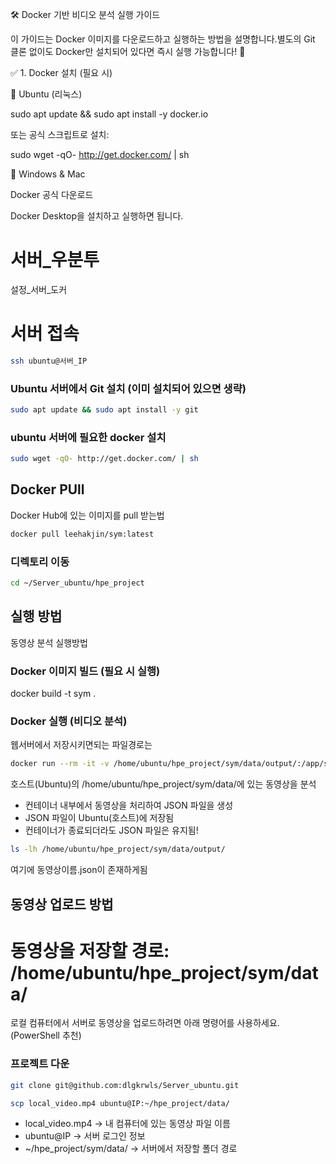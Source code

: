 🛠 Docker 기반 비디오 분석 실행 가이드

이 가이드는 Docker 이미지를 다운로드하고 실행하는 방법을 설명합니다.별도의 Git 클론 없이도 Docker만 설치되어 있다면 즉시 실행 가능합니다! 🚀

✅ 1. Docker 설치 (필요 시)

📌 Ubuntu (리눅스)

sudo apt update && sudo apt install -y docker.io

또는 공식 스크립트로 설치:

sudo wget -qO- http://get.docker.com/ | sh

📌 Windows & Mac

Docker 공식 다운로드

Docker Desktop을 설치하고 실행하면 됩니다.


# 서버_우분투
설정_서버_도커


# 서버 접속
```bash
ssh ubuntu@서버_IP
```

### Ubuntu 서버에서 Git 설치 (이미 설치되어 있으면 생략)

```bash
sudo apt update && sudo apt install -y git
```


### ubuntu 서버에 필요한 docker 설치
```bash
sudo wget -qO- http://get.docker.com/ | sh
```

## Docker PUll
Docker Hub에 있는 이미지를 pull 받는법
```bash
docker pull leehakjin/sym:latest
```


### 디렉토리 이동 
```bash
cd ~/Server_ubuntu/hpe_project
```


## 실행 방법
동영상 분석 실행방법


### Docker 이미지 빌드 (필요 시 실행)
docker build -t sym .

### Docker 실행 (비디오 분석)
웹서버에서 저장시키면되는 파일경로는  

```bash
docker run --rm -it -v /home/ubuntu/hpe_project/sym/data/output/:/app/sym/data/output/ sym --vid_path "./sym/data/동영상이름.mp4"
```

호스트(Ubuntu)의 /home/ubuntu/hpe_project/sym/data/에 있는 동영상을 분석    
- 컨테이너 내부에서 동영상을 처리하여 JSON 파일을 생성
- JSON 파일이 Ubuntu(호스트)에 저장됨
- 컨테이너가 종료되더라도 JSON 파일은 유지됨!

```bash
ls -lh /home/ubuntu/hpe_project/sym/data/output/
```
여기에 동영상이름.json이 존재하게됨
## 동영상 업로드 방법
# 동영상을 저장할 경로: /home/ubuntu/hpe_project/sym/data/
로컬 컴퓨터에서 서버로 동영상을 업로드하려면 아래 명령어를 사용하세요. (PowerShell 추천)



### 프로젝트 다운
```bash
git clone git@github.com:dlgkrwls/Server_ubuntu.git
```

```bash
scp local_video.mp4 ubuntu@IP:~/hpe_project/data/
```

- local_video.mp4 → 내 컴퓨터에 있는 동영상 파일 이름
- ubuntu@IP → 서버 로그인 정보
- ~/hpe_project/sym/data/ → 서버에서 저장할 폴더 경로
